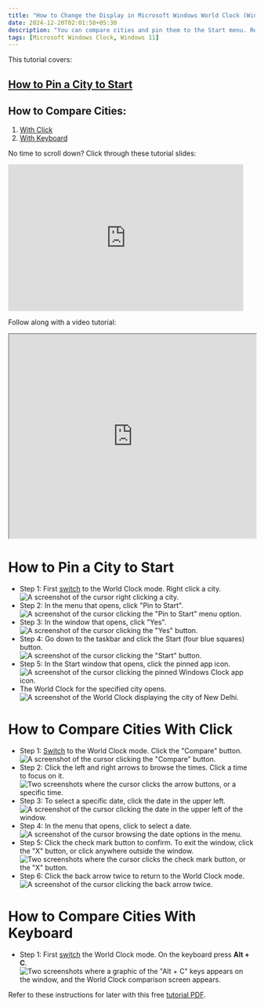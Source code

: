 ```yaml
---
title: "How to Change the Display in Microsoft Windows World Clock (Windows 11)"
date: 2024-12-20T02:01:58+05:30
description: "You can compare cities and pin them to the Start menu. Read on to find out how."
tags: [Microsoft Windows Clock, Windows 11]
---
```

This tutorial covers:

## [How to Pin a City to Start](#1)

## How to Compare Cities:
1. [With Click](#2)
2. [With Keyboard](#3)

<p>No time to scroll down? Click through these tutorial slides:</p>
<iframe src="https://docs.google.com/presentation/d/1SwagljFsBt0KdRac6D2CSyS-mDdMJxHkjY-wpLxWVc4/embed?start=false&loop=false&delayms=3000" frameborder="0" width="480" height="299" allowfullscreen="true" mozallowfullscreen="true" webkitallowfullscreen="true"></iframe>

<br />

Follow along with a video tutorial:
<iframe class="BLOG_video_class" allowfullscreen="" youtube-src-id="FWrYHyLQuoI" width="100%" height="416" src="https://www.youtube.com/embed/FWrYHyLQuoI"></iframe>

<br />

<h1 id="1">How to Pin a City to Start</h1>

* Step 1: First [switch](https://qhtutorials.github.io/posts/how-to-edit-windows-clock-settings/) to the World Clock mode. Right click a city.  <div class="stepimage">![A screenshot of the cursor right clicking a city.](blogrightclickpin1.png "Right click a city")</div> 
* Step 2: In the menu that opens, click "Pin to Start". <div class="stepimage">![A screenshot of the cursor clicking the "Pin to Start" menu option.](blogrightclickpin2.png "Click 'Pin to Start' ")</div> 
* Step 3: In the window that opens, click "Yes". <div class="stepimage">![A screenshot of the cursor clicking the "Yes" button.](blogrightclickpin3.png "Click 'Yes' ")</div> 
* Step 4: Go down to the taskbar and click the Start (four blue squares) button. <div class="stepimage">![A screenshot of the cursor clicking the "Start" button.](blogrightclickpin4edit.png "Click 'Start' ")</div> 
* Step 5: In the Start window that opens, click the pinned app icon. <div class="stepimage">![A screenshot of the cursor clicking the pinned Windows Clock app icon.](blogrightclickpin5edit.png "Click the pinned app icon")</div>
* The World Clock for the specified city opens. <div class="stepimage">![A screenshot of the World Clock displaying the city of New Delhi.](blogrightclickpin6.png "The World Clock for the city opens")</div> 

<h1 id="2">How to Compare Cities With Click</h1>

* Step 1: [Switch](https://qhtutorials.github.io/posts/how-to-edit-windows-clock-settings/) to the World Clock mode. Click the "Compare" button. <div class="stepimage">![A screenshot of the cursor clicking the "Compare" button.](blogclickcompare1.png "Click 'Compare' ")</div> 
* Step 2: Click the left and right arrows to browse the times. Click a time to focus on it. <div class="stepimage">![Two screenshots where the cursor clicks the arrow buttons, or a specific time.](blogclickcompare3.png "Click the arrows or a time")</div>
* Step 3: To select a specific date, click the date in the upper left. <div class="stepimage">![A screenshot of the cursor clicking the date in the upper left of the window.](blogclickcomparedate1.png "Click the date in the upper left")</div> 
* Step 4: In the menu that opens, click to select a date. <div class="stepimage">![A screenshot of the cursor browsing the date options in the menu.](blogclickcomparedate2.png "Select a date")</div>  
* Step 5: Click the check mark button to confirm. To exit the window, click the "X" button, or click anywhere outside the window. <div class="stepimage">![Two screenshots where the cursor clicks the check mark button, or the "X" button.](blogpptcomparedate.png "Click the checkmark, or click the 'X' ")</div> 
* Step 6: Click the back arrow twice to return to the World Clock mode. <div class="stepimage">![A screenshot of the cursor clicking the back arrow twice.](blogclickcompareback.png "Click the back arrow twice")</div> 

<h1 id="3">How to Compare Cities With Keyboard</h1>
 
* Step 1: First [switch](https://qhtutorials.github.io/posts/how-to-edit-windows-clock-settings/) the World Clock mode. On the keyboard press **Alt + C**. <div class="stepimage">![Two screenshots where a graphic of the "Alt + C" keys appears on the window, and the World Clock comparison screen appears.](blogaltc.png  "Press 'Alt + C' ")</div>

Refer to these instructions for later with this free [tutorial PDF](https://drive.google.com/file/d/1OyKVkdvyRTsSER-d32ZkYiwbu3Fo6iR5/view?usp=sharing).

<br />









